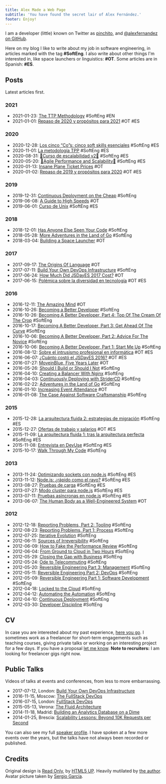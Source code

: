 ```yaml
---
title: Alex Made a Web Page
subtitle: 'You have found the secret lair of Alex Fernández.'
footer: Enjoy!
---
```


I am a developer (little) known on Twitter as [pinchito](https://twitter.com/pinchito),
and <a href="https://github.com/alexfernandez" aria-label="Follow @alexfernandez on GitHub">@alexfernandez on GitHub</a>.

Here on my blog I like to write about my job in software engineering, in articles marked with the tag **#SoftEng**.
I also write about other things I'm interested in, like space launchers or linguistics: **#OT**.
Some articles are in Spanish: **#ES**.

## Posts

Latest articles first.

### 2021

* 2021-01-23: [The TTP Methodology](2021/ttp) #SoftEng #EN
* 2021-01-01: [Repaso de 2020 y propósitos para 2021](2021/repaso-propositos-2020) #OT #ES

### 2020

* 2020-12-28: [Los cinco “Co”s: cinco soft skills esenciales](2020/cinco-cos) #SoftEng #ES
* 2020-11-01: [La metodología TPP](2020/tpp) #SoftEng #ES
* 2020-08-31: [🚀Curso de escalabilidad v2🚀](2020/curso-escalabilidad-2) #SoftEng #ES
* 2020-05-20: [🚀Agile Performance and Scalability🚀](2020/curso-escalabilidad) #SoftEng #ES
* 2020-01-13: [Insane Plane Ticket Prices](2020/insane-plane-prices) #OT
* 2020-01-02: [Repaso de 2019 y propósitos para 2020](2020/repaso-propositos) #OT #ES

### 2019

* 2019-12-31: [Continuous Deployment on the Cheap](2019/devops-on-the-cheap) #SoftEng
* 2019-06-08: [A Guide to High Speeds](2019/high-speeds) #OT
* 2019-06-01: [Curso de Unix](2019/curso-unix) #SoftEng #ES

### 2018

* 2018-12-01: [Has Anyone Else Seen Your Code](2018/has-anyone-else-seen-your-code) #SoftEng
* 2018-05-28: [More Adventures in the Land of Go](2018/more-golang-adventures) #SoftEng
* 2018-03-04: [Building a Space Launcher](2018/building-space-launcher) #OT

### 2017

* 2017-09-17: [The Origins Of Language](2017/origins-language) #OT
* 2017-07-11: [Build Your Own DevOps Infrastructure](2017/build-your-own-devops-infrastructure) #SoftEng
* 2017-06-24: [How Much Did JSDayES 2017 Cost?](2017/jsdayes-2017-cost) #OT
* 2017-06-15: [Polémica sobre la diversidad en tecnología](2017/diversidad-tecnologia) #OT #ES

### 2016

* 2016-12-11: [The Amazing Mind](2016/the-amazing-mind) #OT
* 2016-10-26: [Becoming a Better Developer](2016/becoming-a-better-developer) #SoftEng
* 2016-10-26: [Becoming A Better Developer, Part 4: Top Of The Cream Of The Crop](2016/top-of-the-cream-of-the-crop) #SoftEng
* 2016-10-17: [Becoming A Better Developer, Part 3: Get Ahead Of The Curve](2016/get-ahead-of-the-curve) #SoftEng
* 2016-10-06: [Becoming A Better Developer, Part 2: Advice For The Novice](2016/advice-for-the-novice) #SoftEng
* 2016-10-06: [Becoming A Better Developer, Part 1: Start Me Up](2016/start-me-up) #SoftEng
* 2016-08-12: [Sobre el intrusismo profesional en informática](2016/sobre-intrusismo-profesional) #OT #ES
* 2016-06-07: [¿Cuánto costó el JSDayES 2016?](2016/cuanto-costo-jsdayes-2016) #OT #ES
* 2016-07-27: [MoveinBlue, Five Years Later](2016/mib-five-years-later) #OT
* 2016-05-26: [Should I Build or Should I Not](2016/build-or-not) #SoftEng
* 2016-04-10: [Creating a Balancer With Nginx](2016/nginx-balancer) #SoftEng
* 2016-04-03: [Continuously Deploying with StriderCD](2016/stridercd) #SoftEng
* 2016-02-22: [Adventures in the Land of Go](2016/golang-adventures) #SoftEng
* 2016-01-10: [Increasing Event Attendance](2016/event-attendance) #OT
* 2016-01-08: [The Case Against Software Craftsmanship](2016/against-craftsmanship) #SoftEng

### 2015

* 2015-12-28: [La arquitectura fluida 2: estrategias de migración](2015/arquitectura-fluida-2-estrategias-migracion) #SoftEng #ES
* 2015-12-27: [Ofertas de trabajo y salarios](2015/ofertas-salarios) #OT #ES
* 2015-11-09: [La arquitectura fluida 1: tras la arquitectura perfecta](2015/arquitectura-fluida-1-arquitectura-perfecta) #SoftEng #ES
* 2015-11-08: [Entrevista en DevUse](2015/entrevista-devuse) #SoftEng #ES
* 2015-10-17: [Walk Through My Code](2015/walk-through-my-code) #SoftEng

### 2013

* 2013-11-24: [Optimizando sockets con node.js](2013/optimizando-sockets) #SoftEng #ES
* 2013-11-12: [Node.js: ¿rápido como el rayo?](2013/nodejs-rapido-como-el-rayo) #SoftEng #ES
* 2013-08-27: [Pruebas de carga](2013/pruebas-de-carga) #SoftEng #ES
* 2013-07-27: [Modo cluster para node.js](2013/modo-cluster) #SoftEng #ES
* 2013-07-11: [Pruebas asíncronas en node.js](2013/pruebas-asincronas) #SoftEng #ES
* 2013-06-07: [The Human Body as a Well-Engineered System](2013/human-body-engineered-system) #OT

### 2012

* 2012-12-18: [Reporting Problems, Part 2: Tooling](2012/reporting-problems-part-2) #SoftEng
* 2012-08-23: [Reporting Problems, Part 1: Process](2012/reporting-problems-part-1) #SoftEng
* 2012-07-25: [Iterative Evolution](2012/iterative-evolution) #SoftEng
* 2012-06-11: [Sources of Irreversibility](2012/sources-of-irreversibility) #SoftEng
* 2012-06-09: [How to Fake the Performance Review](2012/performance-review) #SoftEng
* 2012-06-04: [From Ground to Cloud in Two Hours](2012/from-ground-to-cloud) #SoftEng
* 2012-05-29: [Closing the Gap with Business](2012/closing-the-gap) #SoftEng
* 2012-05-24: [Ode to Telecommuting](2012/ode-to-telecommuting) #SoftEng
* 2012-05-20: [Reversible Engineering Part 3: Management](2012/reversible-engineering-part-3) #SoftEng
* 2012-05-11: [Reversible Engineering Part 2: DevOps](2012/reversible-engineering-part-2) #SoftEng
* 2012-05-09: [Reversible Engineering Part 1: Software Development](2012/reversible-engineering-part-1) #SoftEng
* 2012-04-18: [Locked to the Cloud](2012/locked-to-the-cloud) #SoftEng
* 2012-04-12: [Automating the Automation](2012/automating-the-automation) #SoftEng
* 2012-04-10: [Continuous Deployment](2012/continuous-deployment) #SoftEng
* 2012-03-30: [Developer Discipline](2012/developer-discipline) #SoftEng

## CV

In case you are interested about my past experience,
[here you go](/cv).
I sometimes work as a freelancer for short-term engagements
such as teaching courses,
giving private talks
or working on an interesting project for a few days.
If you have a proposal
[let me know](mailto:alexfernandeznpm@gmail.com).
**Note to recruiters:**
I am looking for freelancer gigs right now.

## Public Talks

Videos of talks at events and conferences,
from less to more embarrassing.

* 2017-07-12, London: [Build Your Own DevOps Infrastructure](https://skillsmatter.com/skillscasts/10239-build-your-own-devops-infrastructure)
* 2016-11-15, Moscow: [The FullStack DevOps](https://www.youtube.com/watch?v=rofFbzBMchw)
* 2016-07-15, London: [FullStack DevOps](https://skillsmatter.com/skillscasts/8156-fullstack-devops)
* 2015-05-13, Verona: [The Fluid Architecture](https://vimeo.com/136912284)
* 2014-11-18, Madrid: [Building an Analytics Database on a Dime](https://www.youtube.com/watch?v=F3rzQdCDxgg)
* 2014-01-25, Brescia: [Scalability Lessons: Beyond 10K Requests per Second](https://vimeo.com/121892726)

You can also see my full
[speaker profile](/permanent/speaker).
I have spoken at a few more events over the years,
but the talks have not always been recorded or published.

## Credits

Original design is [Read Only](http://html5up.net/read-only), by [HTML5 UP](http://html5up.net).
Heavily mutilated by [the author](https://twitter.com/pinchito).
Avatar picture taken by [Sergio García](https://twitter.com/sgmonda).

